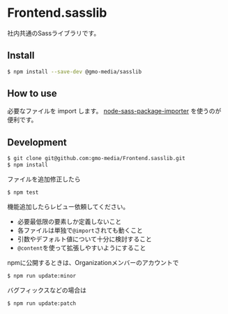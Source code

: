 # Frontend.sasslib
社内共通のSassライブラリです。

## Install
```bash
$ npm install --save-dev @gmo-media/sasslib
```

## How to use
必要なファイルを import します。
[node-sass-package-importer](https://www.npmjs.com/package/node-sass-package-importer) を使うのが便利です。

## Development
```bash
$ git clone git@github.com:gmo-media/Frontend.sasslib.git
$ npm install
```

ファイルを追加修正したら

```bash
$ npm test
```

機能追加したらレビュー依頼してください。

- 必要最低限の要素しか定義しないこと
- 各ファイルは単独で`@import`されても動くこと
- 引数やデフォルト値について十分に検討すること
- `@content`を使って拡張しやすいようにすること

npmに公開するときは、Organizationメンバーのアカウントで

```bash
$ npm run update:minor
```

バグフィックスなどの場合は

```bash
$ npm run update:patch
```
